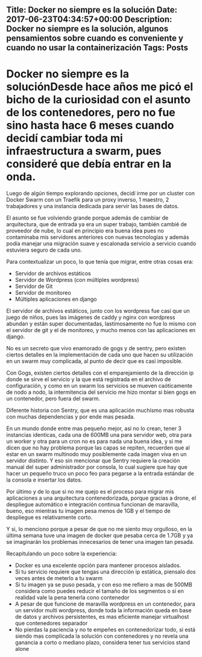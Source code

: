 Title: Docker no siempre es la solución
Date: 2017-06-23T04:34:57+00:00
Description: Docker no siempre es la solución, algunos pensamientos sobre cuando es conveniente y cuando no usar la containerización
Tags: Posts
---
# Docker no siempre es la soluciónDesde hace años me picó el bicho de la curiosidad con el asunto de los contenedores, pero no fue sino hasta hace 6 meses cuando decidí cambiar toda mi infraestructura a swarm, pues consideré que debía entrar en la onda.

Luego de algún tiempo explorando opciones, decidí irme por un cluster con Docker Swarm con un Traefik para un proxy inverso, 1 maestro, 2 trabajadores y una instancia dedicada para servir las bases de datos.

El asunto se fue volviendo grande porque además de cambiar de arquitectura, que de entrada ya era un super trabajo, también cambié de proveedor de nube, lo cual en principio era buena idea pues no contaminaba mis servidores anteriores con nuevas tecnologías y además podía manejar una migración suave y escalonada servicio a servicio cuando estuviera seguro de cada uno.

Para contextualizar un poco, lo que tenía que migrar, entre otras cosas era:

- Servidor de archivos estáticos
- Servidor de Wordpress (con múltiples wordpress)
- Servidor de Git
- Servidor de monitoreo
- Múltiples aplicaciones en django

El servidor de archivos estáticos, junto con los wordpress fue casi que un juego de niños, pues las imágenes de caddy y nginx con wordpress abundan y están super documentadas, lastimosamente no fue lo mismo con el servidor de git y el de monitoreo, y mucho menos con las aplicaciones en django.

No es un secreto que vivo enamorado de gogs y de sentry, pero existen ciertos detalles en la implementación de cada uno que hacen su utilización en un swarm muy complicada, al punto de decir que es casi imposible.

Con Gogs, existen ciertos detalles con el emparejamiento de la dirección ip donde se sirve el servicio y la que está registrada en el archivo de configuración, y como en un swarm los servicios se mueven caóticamente de nodo a nodo, la intermitencia del servicio me hizo montar si bien gogs en un contenedor, pero fuera del swarm.

Diferente historia con Sentry, que es una aplicación muchísmo mas robusta con muchas dependencias y por ende mas pesada.

En un mundo donde entre mas pequeño mejor, así no lo crean, tener 3 instancias identicas, cada una de 600MB una para servidor web, otra para un worker y otra para un cron no es para nada una buena idea, y si me dicen que no hay problema porque las capas se repiten, recuerden que al estar en un swarm multinodo muy posiblemente cada imagen viva en un servidor distinto. Y eso sin mencionar que Sentry requiere la creación manual del super administrador por consola, lo cual sugiere que hay que hacer un pequeño truco un poco feo para pegarse a la entrada estándar de la consola e insertar los datos.

Por último y de lo que si no me quejo es el proceso para migrar mis aplicaciones a una arquitectura contenedorizada, porque gracias a drone, el despliegue automático e integración continua funcionan de maravilla, bueno, eso mientras tu imagen pesa menos de 1GB y el tiempo de despliegue es relativamente corto.

Y si, lo menciono porque a pesar de que no me siento muy orgulloso, en la última semana tuve una imagen de docker que pesaba cerca de 1.7GB y ya se imaginarán los problemas innecesarios de tener una imagen tan pesada.

Recapitulando un poco sobre la experiencia:

- Docker es una excelente opción para mantener procesos aislados.
- Si tu servicio requiere que tengas una dirección ip estática, piensalo dos veces antes de meterlo a tu swarm
- Si tu imagen ya se puso pesada, y con eso me refiero a mas de 500MB considera como puedes reducir el tamaño de los segmentos o si en realidad vale la pena tenerla cono contenedor
- A pesar de que funcione de maravilla wordpress en un contenedor, para un servidor multi wordpress, donde toda la información queda en base de datos y archivos persistentes, es mas eficiente manejar virtualhost que contenedores separador
- No pierdas la paciencia y no te empeñes en contenedorizar todo, si está siendo mas complicada la solución con contenedores y no revela una ganancia a corto o mediano plazo, considera tener tus servicios stand alone